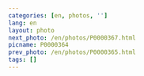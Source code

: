 ```yaml
---
categories: [en, photos, '']
lang: en
layout: photo
next_photo: /en/photos/P0000367.html
picname: P0000364
prev_photo: /en/photos/P0000365.html
tags: []
---
```

